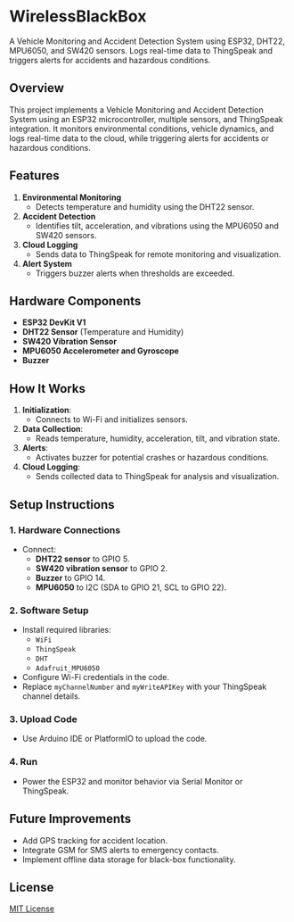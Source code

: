 # WirelessBlackBox
A Vehicle Monitoring and Accident Detection System using ESP32, DHT22, MPU6050, and SW420 sensors. Logs real-time data to ThingSpeak and triggers alerts for accidents and hazardous conditions.

## **Overview**
This project implements a Vehicle Monitoring and Accident Detection System using an ESP32 microcontroller, multiple sensors, and ThingSpeak integration. It monitors environmental conditions, vehicle dynamics, and logs real-time data to the cloud, while triggering alerts for accidents or hazardous conditions.

## **Features**
1. **Environmental Monitoring**
   - Detects temperature and humidity using the DHT22 sensor.
2. **Accident Detection**
   - Identifies tilt, acceleration, and vibrations using the MPU6050 and SW420 sensors.
3. **Cloud Logging**
   - Sends data to ThingSpeak for remote monitoring and visualization.
4. **Alert System**
   - Triggers buzzer alerts when thresholds are exceeded.

## **Hardware Components**
- **ESP32 DevKit V1**
- **DHT22 Sensor** (Temperature and Humidity)
- **SW420 Vibration Sensor**
- **MPU6050 Accelerometer and Gyroscope**
- **Buzzer**

## **How It Works**
1. **Initialization**:
   - Connects to Wi-Fi and initializes sensors.
2. **Data Collection**:
   - Reads temperature, humidity, acceleration, tilt, and vibration state.
3. **Alerts**:
   - Activates buzzer for potential crashes or hazardous conditions.
4. **Cloud Logging**:
   - Sends collected data to ThingSpeak for analysis and visualization.

## **Setup Instructions**
### **1. Hardware Connections**
- Connect:
  - **DHT22 sensor** to GPIO 5.
  - **SW420 vibration sensor** to GPIO 2.
  - **Buzzer** to GPIO 14.
  - **MPU6050** to I2C (SDA to GPIO 21, SCL to GPIO 22).

### **2. Software Setup**
- Install required libraries:
  - `WiFi`
  - `ThingSpeak`
  - `DHT`
  - `Adafruit_MPU6050`
- Configure Wi-Fi credentials in the code.
- Replace `myChannelNumber` and `myWriteAPIKey` with your ThingSpeak channel details.

### **3. Upload Code**
- Use Arduino IDE or PlatformIO to upload the code.

### **4. Run**
- Power the ESP32 and monitor behavior via Serial Monitor or ThingSpeak.

## **Future Improvements**
- Add GPS tracking for accident location.
- Integrate GSM for SMS alerts to emergency contacts.
- Implement offline data storage for black-box functionality.

## **License**
[MIT License](LICENSE)

